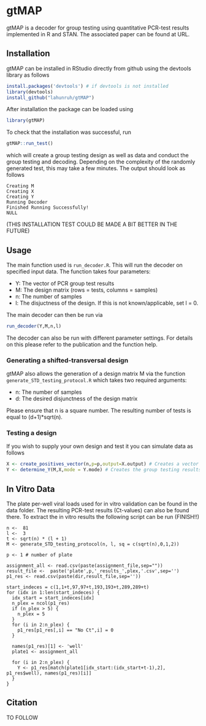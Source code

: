 # gtMAP

gtMAP is a decoder for group testing using quantitative PCR-test results implemented in R and STAN. The associated paper can be found at URL.

## Installation

gtMAP can be installed in RStudio directly from github using the devtools library as follows

```R
install.packages('devtools') # if devtools is not installed
library(devtools)
install_github("lahunruh/gtMAP")
```

After installation the package can be loaded using

```R
library(gtMAP)
```

To check that the installation was successful, run

```R
gtMAP::run_test()
```
which will create a group testing design as well as data and conduct the group testing and decoding. Depending on the complexity of the randomly generated test, this may take a few minutes. The output should look as follows

```
Creating M
Creating X
Creating Y
Running Decoder
Finished Running Successfully!
NULL
```

(THIS INSTALLATION TEST COULD BE MADE A BIT BETTER IN THE FUTURE)

## Usage

The main function used is `run_decoder.R`. This will run the decoder on specified input data. The function takes four parameters:
- Y: The vector of PCR group test results
- M: The design matrix (rows = tests, columns = samples)
- n: The number of samples
- l: The disjuctness of the design. If this is not known/applicable, set l = 0.

The main decoder can then be run via

```R
run_decoder(Y,M,n,l)
```

The decoder can also be run with different parameter settings. For details on this please refer to the publication and the function help.

### Generating a shifted-transversal design

gtMAP also allows the generation of a design matrix M via the function `generate_STD_testing_protocol.R` which takes two required arguments: 
- n: The number of samples
- d: The desired disjunctness of the design matrix

Please ensure that n is a square number. The resulting number of tests is equal to (d+1)*sqrt(n).

### Testing a design

If you wish to supply your own design and test it you can simulate data as follows

```R
X <- create_positives_vector(n,p=p,output=X.output) # Creates a vector of viral loads with X.output = 'VL'. n is the number of samples and p is the desired prevalence.
Y <- determine_Y(M,X,mode = Y.mode) # Creates the group testing results. Y.mode = 'Ct' returns Ct-values as test results. M is the design matrix supplied by the user.
```

## In Vitro Data

The plate per-well viral loads used for in vitro validation can be found in the data folder. The resulting PCR-test results (Ct-values) can also be found there. To extract the in vitro results the following script can be run
(FINISH!!)
```
n <-  81
l <-  3
t <- sqrt(n) * (l + 1)
M <- generate_STD_testing_protocol(n, l, sq = c(sqrt(n),0,1,2))

p <- 1 # number of plate

assignment_all <- read.csv(paste(assignment_file,sep=""))
result_file <-  paste('plate',p,'_results_',plex,'.csv',sep='')
p1_res <- read.csv(paste(dir,result_file,sep=''))

start_indeces = c(1,1+t,97,97+t,193,193+t,289,289+t)
for (idx in 1:len(start_indeces) {
  idx_start = start_indeces[idx]
  n_plex = ncol(p1_res)
  if (n_plex > 5) {
    n_plex = 5
  }
  for (i in 2:n_plex) {
    p1_res[p1_res[,i] == "No Ct",i] = 0
  }

  names(p1_res)[1] <- 'well'
  plate1 <- assignment_all

  for (i in 2:n_plex) {
    Y <- p1_res[match(plate1[idx_start:(idx_start+t-1),2],  p1_res$well), names(p1_res)[i]]
  }
}
```

## Citation

TO FOLLOW
